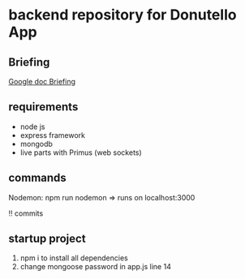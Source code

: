 # backend repository for Donutello App
## Briefing
[Google doc Briefing](https://docs.google.com/document/d/1fiEBbAAShCFu9xkdJlYwf8vFJm6-Si5__vXE2rJcw14/edit)
## requirements
- node js
- express framework
- mongodb
- live parts with Primus (web sockets)

## commands
Nodemon: npm run nodemon => runs on localhost:3000

‼️ commits

## startup project
1. npm i to install all dependencies
2. change mongoose password in app.js line 14
